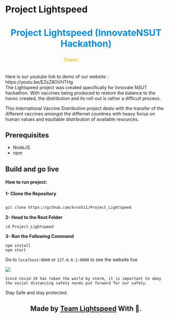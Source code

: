 # Project Lightspeed

<h1 style="text-align:center;color:#008EDC">Project Lightspeed  (InnovateNSUT Hackathon)</h1>

<h3 style="text-align:center;color:#F2CA25">Team: <span style="color:white">Lightspeed </span></h1>

<br/>
Here is our youtube link to demo of our website : https://youtu.be/EZsZ8OVHTHg
<br/>The Lightspeed project was created specifically for Innovate NSUT hackathon. 
With vaccines being produced to restore the balance to the havoc created, the distribution and its roll-out is rather a difficult process.

This International Vaccine Distribution project deals with the transfer of the different vaccines amongst the differnet countries with heavy focus on human values and equitable distribution of available resources.
<br/>

## **Prerequisites**
- NodeJS
- npm

## **Build and go live**
#### How to run project:

**1- Clone the Repository**
```bash

git clone https://github.com/krush11/Project_Lightspeed

```

**2- Head to the Root Folder**
```
cd Project_Lightspeed
```

**3- Run the Following Command**
```
npm install
npm start
```

Go to `localhost:8000` or `127.0.0.1:8000` to see the website live


   
   <img src="covid.jpeg">
     
    Since Covid-19 has taken the world by storm, it is important to obey the social distancing safety norms put forward for our safety.
   Stay Safe and stay protected.


   **<h2 align="center"> Made by <a href="https://github.com/krush11/Project_Lightspeed">Team Lightspeed</a> With 💜. </h2>**
